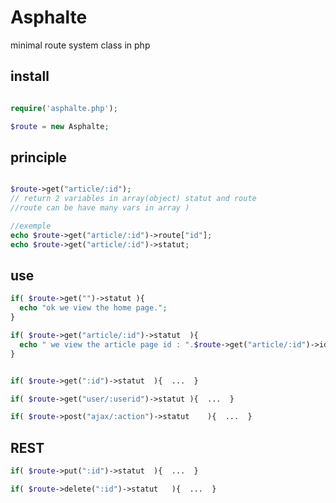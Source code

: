 # Asphalte
minimal route system class in php


## install

```php

require('asphalte.php');

$route = new Asphalte;	

```

## principle

```php

$route->get("article/:id"); 
// return 2 variables in array(object) statut and route 
//route can be have many vars in array )

//exemple 
echo $route->get("article/:id")->route["id"];
echo $route->get("article/:id")->statut;

```

## use 

```php
if(	$route->get("")->statut	){	
  echo "ok we view the home page.";
}

if(	$route->get("article/:id")->statut	){	
  echo " we view the article page id : ".$route->get("article/:id")->id;
}


if(	$route->get(":id")->statut	){  ...  }

if(	$route->get("user/:userid")->statut	){  ...  }

if(	$route->post("ajax/:action")->statut	){  ...  }

```

## REST

```php
if(	$route->put(":id")->statut	){  ...  }

if(	$route->delete(":id")->statut	){  ...  }

```
